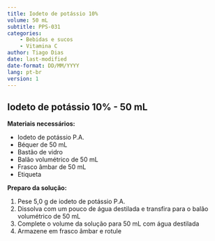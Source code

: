 ```yaml
---
title: Iodeto de potássio 10%
volume: 50 mL
subtitle: PPS-031
categories:
    - Bebidas e sucos
    - Vitamina C
author: Tiago Dias
date: last-modified
date-format: DD/MM/YYYY
lang: pt-br
version: 1
---
```


## Iodeto de potássio 10% - 50 mL

**Materiais necessários:**

- Iodeto de potássio P.A.
- Béquer de 50 mL
- Bastão de vidro
- Balão volumétrico de 50 mL
- Frasco âmbar de 50 mL
- Etiqueta

**Preparo da solução:**

1. Pese 5,0 g de iodeto de potássio P.A.
2. Dissolva com um pouco de água destilada e transfira para o balão volumétrico de 50 mL
3. Complete o volume da solução para 50 mL com água destilada
4. Armazene em frasco âmbar e rotule
